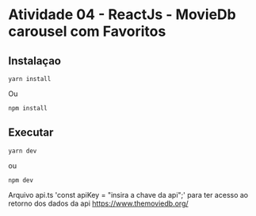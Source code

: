 # Atividade 04 - ReactJs - MovieDb carousel com Favoritos

## Instalaçao

```
yarn install 
```  

Ou 

```
npm install 
```

## Executar

```
yarn dev
```

ou 
```
npm dev 
```
Arquivo api.ts 'const apiKey = "insira a chave da api";' para ter acesso ao retorno dos dados 
da api https://www.themoviedb.org/
